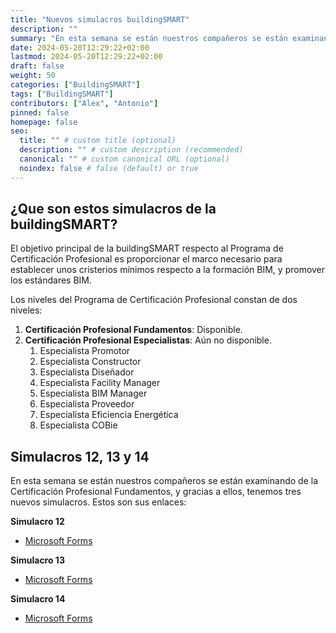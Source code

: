 ```yaml
---
title: "Nuevos simulacros buildingSMART"
description: ""
summary: "En esta semana se están nuestros compañeros se están examinando de la Certificación Profesional Fundamentos, y gracias a ellos, tenemos tres nuevos simulacros"
date: 2024-05-20T12:29:22+02:00
lastmod: 2024-05-20T12:29:22+02:00
draft: false
weight: 50
categories: ["BuildingSMART"]
tags: ["BuildingSMART"]
contributors: ["Alex", "Antonio"]
pinned: false
homepage: false
seo:
  title: "" # custom title (optional)
  description: "" # custom description (recommended)
  canonical: "" # custom canonical URL (optional)
  noindex: false # false (default) or true
---
```


## ¿Que son estos simulacros de la buildingSMART?

El objetivo principal de la buildingSMART respecto al Programa de Certificación Profesional es proporcionar el marco necesario para establecer unos cristerios mínimos respecto a la formación BIM, y promover los estándares BIM.

Los niveles del Programa de Certificación Profesional constan de dos niveles:

1. **Certificación Profesional Fundamentos**: Disponible.
2. **Certificación Profesional Especialistas**: Aún no disponible.
   1. Especialista Promotor
   2. Especialista Constructor
   3. Especialista Diseñador
   4. Especialista Facility Manager
   5. Especialista BIM Manager
   6. Especialista Proveedor
   7. Especialista Eficiencia Energética
   8. Especialista COBie

## Simulacros 12, 13 y 14

En esta semana se están nuestros compañeros se están examinando de la Certificación Profesional Fundamentos, y gracias a ellos, tenemos tres nuevos simulacros. Estos son sus enlaces:

**Simulacro 12**

- [Microsoft Forms](https://forms.office.com/Pages/ResponsePage.aspx?id=_jKmJFSXxkiwpr4ARpNEbYC1BiQgmihIgkinv5VRgFBUMFhMTVVCUzZNQjhJMFhETVNHUURUVkNFOS4u)

**Simulacro 13**

- [Microsoft Forms](https://forms.office.com/Pages/ResponsePage.aspx?id=_jKmJFSXxkiwpr4ARpNEbYC1BiQgmihIgkinv5VRgFBUNFhTNkNMUFA2SjMyWDNPNTFNUVJKTUpMOS4u)

**Simulacro 14**

- [Microsoft Forms](https://forms.office.com/Pages/ResponsePage.aspx?id=_jKmJFSXxkiwpr4ARpNEbYC1BiQgmihIgkinv5VRgFBUN0RYWEFVSzdTNFdOVjBINVk4SktQNkg4TS4u)
